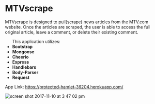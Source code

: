 # MTVscrape

MTVscrape is designed to pull(scrape) news articles from the MTV.com website. Once the articles are scraped, the user is able to access the full original article, leave a comment, or delete their existing comment. 

<ul>This application utilizes: 
 <li><strong>Bootstrap</strong></li>
 <li><strong>Mongoose</strong></li>
 <li><strong>Cheerio</strong></li>
 <li><strong>Express</strong></li>
 <li><strong>Handlebars</strong></li>
 <li><strong>Body-Parser</strong></li>
 <li><strong>Request</strong></li>
 </ul>

App Link: https://protected-hamlet-36204.herokuapp.com/

![screen shot 2017-11-10 at 3 47 02 pm](https://user-images.githubusercontent.com/25890329/32678009-9c3613d2-c62e-11e7-9540-65d64f518496.png)

 
  
 
